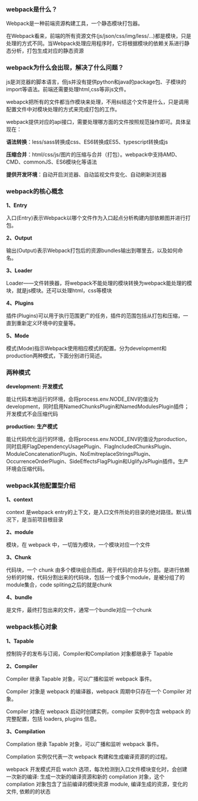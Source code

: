 ### webpack是什么？

Webpack是一种前端资源构建工具，一个静态模块打包器。

在Webpack看来，前端的所有资源文件(js/json/css/img/less/…)都是模块，只是处理的方式不同。当Webpack处理应用程序时，它将根据模块的依赖关系进行静态分析，打包生成对应的静态资源

### webpack为什么会出现，解决了什么问题？

js是浏览器的脚本语言，但js并没有提供python和java的package包、子模块的import等语法。前端还需要处理html,css等非js文件。

webapck把所有的文件都当作模块来处理，不用纠结这个文件是什么，只是调用配置文件中对模块处理的方式来完成打包的工作。

webpack提供对应的api接口，需要处理哪方面的文件按照规范操作即可。具体呈现在：

**语法转换**：less/sass转换成css、ES6转换成ES5、typescript转换成js

**压缩合并**：html/css/js/图片的压缩与合并（打包）。webpack中支持AMD、CMD、commonJS、ES6模块化等语法

**提供开发环境**：自动开启浏览器、自动监视文件变化、自动刷新浏览器

### webpack的核心概念

**1、Entry**

入口(Entry)表示Webpack以哪个文件作为入口起点分析构建内部依赖图并进行打包。

**2、Output**

输出(Output)表示Webpack打包后的资源bundles输出到哪里去，以及如何命名。

**3、Loader**

Loader——文件转换器，将webpack不能处理的模块转换为webpack能处理的模块，就是js模块。还可以处理html，css等模块

**4、Plugins**

插件(Plugins)可以用于执行范围更广的任务，插件的范围包括从打包和压缩，一直到重新定义环境中的变量等。

**5、Mode**

模式(Mode)指示Webpack使用相应模式的配置。分为development和production两种模式，下面分别进行简述。

### 两种模式

**development: 开发模式**

能让代码本地运行的环境，会将process.env.NODE_ENV的值设为development，同时启用NamedChunksPlugin和NamedModulesPlugin插件；开发模式不会压缩代码

**production: 生产模式**

能让代码优化运行的环境，会将process.env.NODE_ENV的值设为production，同时启用FlagDependencyUsagePlugin、FlagIncludedChunksPlugin、ModuleConcatenationPlugin、NoEmitreplaceStringsPlugin、OccurrenceOrderPlugin、SideEffectsFlagPlugin和UglifyJsPlugin插件。生产环境会压缩代码。


### webpack其他配置型介绍

**1、context**

context 是webpack entry的上下文，是入口文件所处的目录的绝对路径。默认情况下，是当前项目根目录

**2、module**

模块，在 webpack 中，一切皆为模块，一个模块对应一个文件

**3、Chunk**

代码块，一个 chunk 由多个模块组合而成，用于代码的合并与分割。是进行依赖分析的时候，代码分割出来的代码块，包括一个或多个module，是被分组了的module集合，code spliting之后的就是chunk

**4、bundle**

是文件，最终打包出来的文件，通常一个bundle对应一个chunk

### webpack核心对象

**1、Tapable**

控制钩子的发布与订阅，Compiler和Compilation 对象都继承于 Tapable

**2、Compiler**

Compiler 继承 Tapable 对象，可以广播和监听 webpack 事件。

Compiler 对象是 webpack 的编译器，webpack 周期中只存在一个 Compiler 对象。

Compiler 对象在 webpack 启动时创建实例，compiler 实例中包含 webpack 的完整配置，包括 loaders, plugins 信息。

**3、Compilation**

Compilation 继承 Tapable 对象，可以广播和监听 webpack 事件。

Compilation 实例仅代表一次 webpack 构建和生成编译资源的的过程。

webpack 开发模式开启 watch 选项，每次检测到入口文件模块变化时，会创建一次新的编译: 生成一次新的编译资源和新的 compilation 对象，这个 compilation 对象包含了当前编译的模块资源 module, 编译生成的资源，变化的文件, 依赖的的状态